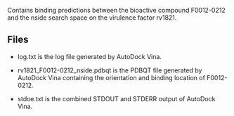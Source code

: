 Contains binding predictions between the bioactive compound F0012-0212 and the nside search space on the virulence factor rv1821.

## Files

- log.txt is the log file generated by AutoDock Vina.

- rv1821_F0012-0212_nside.pdbqt is the PDBQT file generated by AutoDock Vina containing the orientation and binding location of F0012-0212.

- stdoe.txt is the combined STDOUT and STDERR output of AutoDock Vina.

